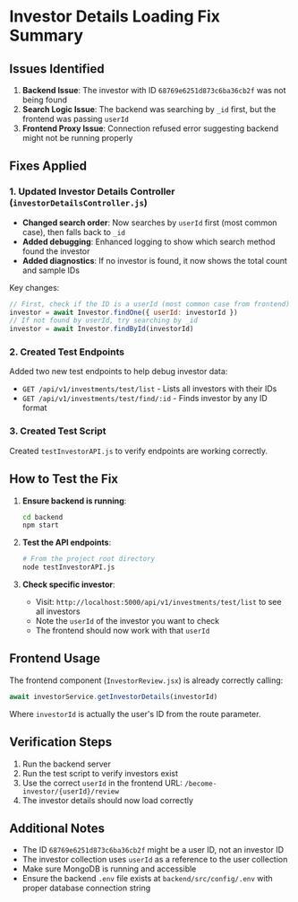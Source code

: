 # Investor Details Loading Fix Summary

## Issues Identified

1. **Backend Issue**: The investor with ID `68769e6251d873c6ba36cb2f` was not being found
2. **Search Logic Issue**: The backend was searching by `_id` first, but the frontend was passing `userId`
3. **Frontend Proxy Issue**: Connection refused error suggesting backend might not be running properly

## Fixes Applied

### 1. Updated Investor Details Controller (`investorDetailsController.js`)

- **Changed search order**: Now searches by `userId` first (most common case), then falls back to `_id`
- **Added debugging**: Enhanced logging to show which search method found the investor
- **Added diagnostics**: If no investor is found, it now shows the total count and sample IDs

Key changes:
```javascript
// First, check if the ID is a userId (most common case from frontend)
investor = await Investor.findOne({ userId: investorId })
// If not found by userId, try searching by _id
investor = await Investor.findById(investorId)
```

### 2. Created Test Endpoints

Added two new test endpoints to help debug investor data:
- `GET /api/v1/investments/test/list` - Lists all investors with their IDs
- `GET /api/v1/investments/test/find/:id` - Finds investor by any ID format

### 3. Created Test Script

Created `testInvestorAPI.js` to verify endpoints are working correctly.

## How to Test the Fix

1. **Ensure backend is running**:
   ```bash
   cd backend
   npm start
   ```

2. **Test the API endpoints**:
   ```bash
   # From the project root directory
   node testInvestorAPI.js
   ```

3. **Check specific investor**:
   - Visit: `http://localhost:5000/api/v1/investments/test/list` to see all investors
   - Note the `userId` of the investor you want to check
   - The frontend should now work with that `userId`

## Frontend Usage

The frontend component (`InvestorReview.jsx`) is already correctly calling:
```javascript
await investorService.getInvestorDetails(investorId)
```

Where `investorId` is actually the user's ID from the route parameter.

## Verification Steps

1. Run the backend server
2. Run the test script to verify investors exist
3. Use the correct `userId` in the frontend URL: `/become-investor/{userId}/review`
4. The investor details should now load correctly

## Additional Notes

- The ID `68769e6251d873c6ba36cb2f` might be a user ID, not an investor ID
- The investor collection uses `userId` as a reference to the user collection
- Make sure MongoDB is running and accessible
- Ensure the backend `.env` file exists at `backend/src/config/.env` with proper database connection string
